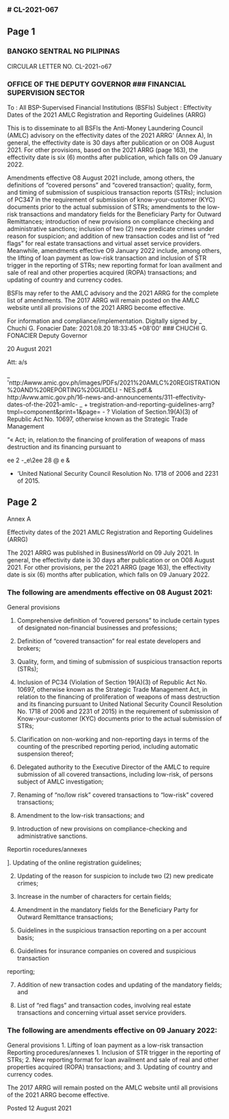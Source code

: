 ### # CL-2021-067

## Page 1

### BANGKO SENTRAL NG PILIPINAS

CIRCULAR LETTER NO. CL-2021-o67

### OFFICE OF THE DEPUTY GOVERNOR ### FINANCIAL SUPERVISION SECTOR

To : All BSP-Supervised Financial Institutions (BSFls) Subject : Effectivity Dates of the 2021 AMLC Registration and Reporting Guidelines (ARRG)

This is to disseminate to all BSFls the Anti-Money Laundering Council (AMLC) advisory on the effectivity dates of the 2021 ARRG' (Annex A), In general, the effectivity date is 30 days after publication or on O08 August 2021. For other provisions, based on the 2021 ARRG (page 163), the effectivity date is six (6) months after publication, which falls on O9 January 2022.

Amendments effective O8 August 2021 include, among others, the definitions of “covered persons” and “covered transaction’; quality, form, and timing of submission of suspicious transaction reports (STRs); inclusion of PC347 in the requirement of submission of know-your-customer (KYC) documents prior to the actual submission of STRs; amendments to the low-risk transactions and mandatory fields for the Beneficiary Party for Outward Remittances; introduction of new provisions on compliance checking and administrative sanctions; inclusion of two (2) new predicate crimes under reason for suspicion; and addition of new transaction codes and list of “red flags” for real estate transactions and virtual asset service providers. Meanwhile, amendments effective O9 January 2022 include, among others, the lifting of loan payment as low-risk transaction and inclusion of STR trigger in the reporting of STRs; new reporting format for loan availment and sale of real and other properties acquired (ROPA) transactions; and updating of country and currency codes.

BSFls may refer to the AMLC advisory and the 2021 ARRG for the complete list of amendments. The 2017 ARRG will remain posted on the AMLC website until all provisions of the 2021 ARRG become effective.

For information and compliance/implementation. Digitally signed by _ Chuchi G. Fonacier Date: 2021.08.20 18:33:45 +08'00' ### CHUCHI G. FONACIER Deputy Governor

20 August 2021

Att: a/s

_ 'nttp:/Awww.amic.gov.ph/images/PDFs/2021%20AMLC%20REGISTRATION%20AND%20REPORTING%20GUIDELI - NES.pdf.& http:/Avww.amic.gov.ph/16-news-and-announcements/311-effectivity-dates-of-the-2021-amlc- _ + tregistration-and-reporting-guidelines-arrg?tmpl=component&print=1&page= - ? Violation of Section.19(A)(3) of Republic Act No. 10697, otherwise known as the Strategic Trade Management

“« Act; in, relation:to the financing of proliferation of weapons of mass destruction and its financing pursuant to

ee 2 -_e\2ee 28 @ e &

* ‘United National Security Council Resolution No. 1718 of 2006 and 2231 of 2015.

## Page 2

Annex A

Effectivity dates of the 2021 AMLC Registration and Reporting Guidelines (ARRG)

The 2021 ARRG was published in BusinessWorld on 09 July 2021. In general, the effectivity date is 30 days after publication or on O08 August 2021. For other provisions, per the 2021 ARRG (page 163), the effectivity date is six (6) months after publication, which falls on 09 January 2022.

### The following are amendments effective on 08 August 2021:

General provisions

1. Comprehensive definition of “covered persons” to include certain types of designated non-financial businesses and professions;

2. Definition of “covered transaction” for real estate developers and brokers;

3. Quality, form, and timing of submission of suspicious transaction reports (STRs);

4. Inclusion of PC34 (Violation of Section 19(A)(3) of Republic Act No. 10697, otherwise known as the Strategic Trade Management Act, in relation to the financing of proliferation of weapons of mass destruction and its financing pursuant to United National Security Council Resolution No. 1718 of 2006 and 2231 of 2015) in the requirement of submission of Know-your-customer (KYC) documents prior to the actual submission of STRs;

5. Clarification on non-working and non-reporting days in terms of the counting of the prescribed reporting period, including automatic suspension thereof;

6. Delegated authority to the Executive Director of the AMLC to require submission of all covered transactions, including low-risk, of persons subject of AMLC investigation;

7. Renaming of “no/low risk” covered transactions to “low-risk” covered transactions;

8. Amendment to the low-risk transactions; and

9. Introduction of new provisions on compliance-checking and administrative sanctions.

Reportin rocedures/annexes

]. Updating of the online registration guidelines;

2. Updating of the reason for suspicion to include two (2) new predicate crimes;

3. Increase in the number of characters for certain fields;

4. Amendment in the mandatory fields for the Beneficiary Party for Outward Remittance transactions;

5. Guidelines in the suspicious transaction reporting on a per account basis;

6. Guidelines for insurance companies on covered and suspicious transaction

reporting;

7. Addition of new transaction codes and updating of the mandatory fields; and

8. List of “red flags” and transaction codes, involving real estate transactions and concerning virtual asset service providers.

### The following are amendments effective on 09 January 2022:

General provisions 1. Lifting of loan payment as a low-risk transaction Reporting procedures/annexes 1. Inclusion of STR trigger in the reporting of STRs; 2. New reporting format for loan availment and sale of real and other properties acquired (ROPA) transactions; and 3. Updating of country and currency codes.

The 2017 ARRG will remain posted on the AMLC website until all provisions of the 2021 ARRG become effective.

Posted 12 August 2021 
